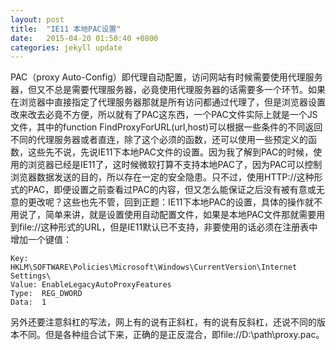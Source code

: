 ```yaml
---
layout: post
title:  "IE11 本地PAC设置"
date:   2015-04-20 01:50:40 +0800
categories: jekyll update
---
```

PAC（proxy Auto-Config）即代理自动配置，访问网站有时候需要使用代理服务器，但又不总是需要代理服务器，必竟使用代理服务器的话需要多一个环节。如果在浏览器中直接指定了代理服务器那就是所有访问都通过代理了，但是浏览器设置改来改去必竟不方便，所以就有了PAC这东西，一个PAC文件实际上就是一个JS文件，其中的function FindProxyForURL(url,host)可以根据一些条件的不同返回不同的代理服务器或者直连，除了这个必须的函数，还可以使用一些预定义的函数，这些先不说，先说IE11下本地PAC文件的设置。因为我了解到PAC的时候，使用的浏览器已经是IE11了，这时候微软打算不支持本地PAC了，因为PAC可以控制浏览器数据发送的目的，所以存在一定的安全隐患。只不过，使用HTTP://这种形式的PAC，即便设置之前查看过PAC的内容，但又怎么能保证之后没有被有意或无意的更改呢？这些也先不管，回到正题：IE11下本地PAC的设置，具体的操作就不用说了，简单来讲，就是设置使用自动配置文件，如果是本地PAC文件那就需要用到file://这种形式的URL，但是IE11默认已不支持，非要使用的话必须在注册表中增加一个键值：
```
Key:   HKLM\SOFTWARE\Policies\Microsoft\Windows\CurrentVersion\Internet Settings\
Value: EnableLegacyAutoProxyFeatures
Type:  REG_DWORD
Data:  1
```
另外还要注意斜杠的写法，网上有的说有正斜杠，有的说有反斜杠，还说不同的版本不同。但是各种组合试下来，正确的是正反混合，即file://D:\path\proxy.pac。